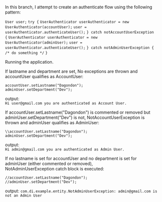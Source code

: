 In this branch, I attempt to create an authenticate flow using the following pattern:

`User user;`  `try {`  `UserAuthenticator userAuthenticator = new UserAuthenticator(accountUser);`  `user = userAuthenticator.authenticateUser();`  `} catch notAccountUserException {`  `UserAuthenticator userAuthenticator = new UserAuthenticator(adminUser);`  `user = userAuthenticator.authenticateUser();`  `} catch notAdminUserException {`  `/* do something */`  `}`

Running the application.

If lastname and department are set, No exceptions are thrown and accountUser qualifies as AccountUser:

`accountUser.setLastname("Dagondon");`  
`adminUser.setDepartment("Dev");`

output:  
`Hi user@gmail.com you are authenticated as Account User.`

If accountUser.setLastname("Dagondon") is commented or removed but adminUser.setDepartment("Dev") is not, NotAccountUserException is thrown and adminUser qualifies as AdminUser:

`\\accountUser.setLastname("Dagondon");`  
`adminUser.setDepartment("Dev");`

output:  
`Hi admin@gmail.com you are authenticated as Admin User.`

If no lastname is set for accountUser and no department is set for adminUser (either commented or removed),  
NotAdminUserException catch block is executed:

`//accountUser.setLastname("Dagondon");`  
`//adminUser.setDepartment("Dev");`

output:
`com.di.example.entity.NotAdminUserException: admin@gmail.com is not an Admin User`